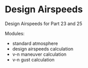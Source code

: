 # Design Airspeeds
Design Airspeeds for Part 23 and 25

Modules:
- standard atmosphere
- design airspeeds calculation
- v-n maneuver calculation
- v-n gust calculation
